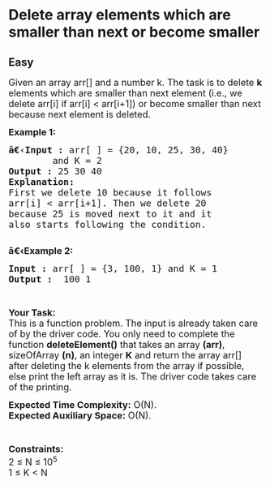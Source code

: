 # Delete array elements which are smaller than next or become smaller
## Easy
<div class="problems_problem_content__Xm_eO"><p><span style="font-size:18px">Given an array arr[] and a number k. The task is to delete <strong>k</strong> elements which are smaller than next element (i.e., we delete arr[i] if arr[i] &lt; arr[i+1]) or become smaller than next because next element is deleted.</span></p>

<p><span style="font-size:18px"><strong>Example 1:</strong></span></p>

<pre><span style="font-size:18px"><strong>â€‹Input :</strong> arr[ ] = {20, 10, 25, 30, 40} 
        and K = 2
<strong>Output :</strong> 25 30 40
<strong>Explanation:</strong>
First we delete 10 because it follows&nbsp;
arr[i] &lt; arr[i+1]. Then we delete 20 
because 25 is moved next to it and it 
also starts following the condition.
</span></pre>

<p><br>
<span style="font-size:18px"><strong>â€‹Example 2:</strong></span></p>

<pre><span style="font-size:18px"><strong>Input :</strong> arr[ ] = {3, 100, 1} and K = 1<strong>
Output :</strong>  100 1 </span></pre>

<p>&nbsp;</p>

<p><span style="font-size:18px"><strong>Your Task:</strong><br>
This is a function problem. The input is already taken care of by the driver code. You only need to complete the function <strong>deleteElement()</strong> that takes an array <strong>(arr)</strong>, sizeOfArray <strong>(n)</strong>, an integer <strong>K</strong> and return the array arr[] after deleting the k elements from the array if possible, else print the left array as it is. The driver code takes care of the printing.</span></p>

<p><span style="font-size:18px"><strong>Expected Time Complexity:</strong>&nbsp;O(N).<br>
<strong>Expected Auxiliary Space:</strong>&nbsp;O(N).</span></p>

<p>&nbsp;</p>

<p><span style="font-size:18px"><strong>Constraints:</strong><br>
2 ≤ N ≤ 10<sup>5</sup><br>
1 ≤ K &lt;&nbsp;N&nbsp;</span></p>
</div>